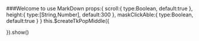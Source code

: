 ###Welcome to use MarkDown
props:{
	scroll:{
		type:Boolean,
		default:true
	},
	height:{
		type:[String,Number],
		default:300
	},
	maskClickAble:{
		type:Boolean,
		default:true
	}
}
this.$createTkPopMiddle({

}).show()

